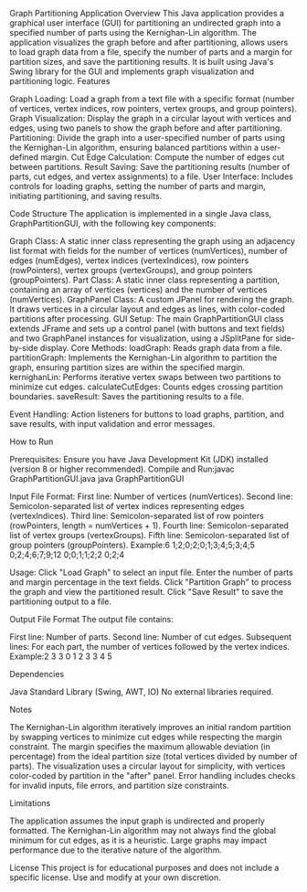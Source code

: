 Graph Partitioning Application
Overview
This Java application provides a graphical user interface (GUI) for partitioning an undirected graph into a specified number of parts using the Kernighan-Lin algorithm. The application visualizes the graph before and after partitioning, allows users to load graph data from a file, specify the number of parts and a margin for partition sizes, and save the partitioning results. It is built using Java's Swing library for the GUI and implements graph visualization and partitioning logic.
Features

Graph Loading: Load a graph from a text file with a specific format (number of vertices, vertex indices, row pointers, vertex groups, and group pointers).
Graph Visualization: Display the graph in a circular layout with vertices and edges, using two panels to show the graph before and after partitioning.
Partitioning: Divide the graph into a user-specified number of parts using the Kernighan-Lin algorithm, ensuring balanced partitions within a user-defined margin.
Cut Edge Calculation: Compute the number of edges cut between partitions.
Result Saving: Save the partitioning results (number of parts, cut edges, and vertex assignments) to a file.
User Interface: Includes controls for loading graphs, setting the number of parts and margin, initiating partitioning, and saving results.

Code Structure
The application is implemented in a single Java class, GraphPartitionGUI, with the following key components:

Graph Class: A static inner class representing the graph using an adjacency list format with fields for the number of vertices (numVertices), number of edges (numEdges), vertex indices (vertexIndices), row pointers (rowPointers), vertex groups (vertexGroups), and group pointers (groupPointers).
Part Class: A static inner class representing a partition, containing an array of vertices (vertices) and the number of vertices (numVertices).
GraphPanel Class: A custom JPanel for rendering the graph. It draws vertices in a circular layout and edges as lines, with color-coded partitions after processing.
GUI Setup: The main GraphPartitionGUI class extends JFrame and sets up a control panel (with buttons and text fields) and two GraphPanel instances for visualization, using a JSplitPane for side-by-side display.
Core Methods:
loadGraph: Reads graph data from a file.
partitionGraph: Implements the Kernighan-Lin algorithm to partition the graph, ensuring partition sizes are within the specified margin.
kernighanLin: Performs iterative vertex swaps between two partitions to minimize cut edges.
calculateCutEdges: Counts edges crossing partition boundaries.
saveResult: Saves the partitioning results to a file.


Event Handling: Action listeners for buttons to load graphs, partition, and save results, with input validation and error messages.

How to Run

Prerequisites: Ensure you have Java Development Kit (JDK) installed (version 8 or higher recommended).
Compile and Run:javac GraphPartitionGUI.java
java GraphPartitionGUI


Input File Format:
First line: Number of vertices (numVertices).
Second line: Semicolon-separated list of vertex indices representing edges (vertexIndices).
Third line: Semicolon-separated list of row pointers (rowPointers, length = numVertices + 1).
Fourth line: Semicolon-separated list of vertex groups (vertexGroups).
Fifth line: Semicolon-separated list of group pointers (groupPointers).
Example:6
1;2;0;2;0;1;3;4;5;3;4;5
0;2;4;6;7;9;12
0;0;1;1;2;2
0;2;4




Usage:
Click "Load Graph" to select an input file.
Enter the number of parts and margin percentage in the text fields.
Click "Partition Graph" to process the graph and view the partitioned result.
Click "Save Result" to save the partitioning output to a file.



Output File Format
The output file contains:

First line: Number of parts.
Second line: Number of cut edges.
Subsequent lines: For each part, the number of vertices followed by the vertex indices.
Example:2
3
3 0 1 2
3 3 4 5



Dependencies

Java Standard Library (Swing, AWT, IO)
No external libraries required.

Notes

The Kernighan-Lin algorithm iteratively improves an initial random partition by swapping vertices to minimize cut edges while respecting the margin constraint.
The margin specifies the maximum allowable deviation (in percentage) from the ideal partition size (total vertices divided by number of parts).
The visualization uses a circular layout for simplicity, with vertices color-coded by partition in the "after" panel.
Error handling includes checks for invalid inputs, file errors, and partition size constraints.

Limitations

The application assumes the input graph is undirected and properly formatted.
The Kernighan-Lin algorithm may not always find the global minimum for cut edges, as it is a heuristic.
Large graphs may impact performance due to the iterative nature of the algorithm.

License
This project is for educational purposes and does not include a specific license. Use and modify at your own discretion.
